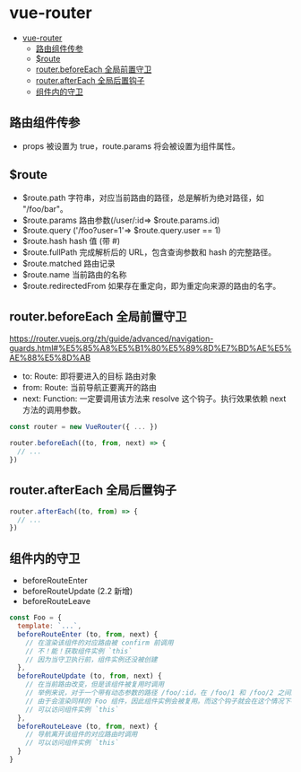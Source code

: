 # vue-router
<!-- TOC -->

- [vue-router](#vue-router)
    - [路由组件传参](#路由组件传参)
    - [$route](#route)
    - [router.beforeEach 全局前置守卫](#routerbeforeeach-全局前置守卫)
    - [router.afterEach 全局后置钩子](#routeraftereach-全局后置钩子)
    - [组件内的守卫](#组件内的守卫)

<!-- /TOC -->

## 路由组件传参

* props 被设置为 true，route.params 将会被设置为组件属性。

## $route

* $route.path 字符串，对应当前路由的路径，总是解析为绝对路径，如 "/foo/bar"。
* $route.params 路由参数(/user/:id=> $route.params.id)
* $route.query ('/foo?user=1'=> $route.query.user == 1)
* $route.hash hash 值 (带 #) 
* $route.fullPath 完成解析后的 URL，包含查询参数和 hash 的完整路径。
* $route.matched 路由记录
* $route.name 当前路由的名称
* $route.redirectedFrom 如果存在重定向，即为重定向来源的路由的名字。

## router.beforeEach 全局前置守卫

https://router.vuejs.org/zh/guide/advanced/navigation-guards.html#%E5%85%A8%E5%B1%80%E5%89%8D%E7%BD%AE%E5%AE%88%E5%8D%AB

* to: Route: 即将要进入的目标 路由对象
* from: Route: 当前导航正要离开的路由
* next: Function: 一定要调用该方法来 resolve 这个钩子。执行效果依赖 next 方法的调用参数。

```js
const router = new VueRouter({ ... })

router.beforeEach((to, from, next) => {
  // ...
})
```

## router.afterEach 全局后置钩子

```js
router.afterEach((to, from) => {
  // ...
})
```

## 组件内的守卫

* beforeRouteEnter
* beforeRouteUpdate (2.2 新增)
* beforeRouteLeave

```js
const Foo = {
  template: `...`,
  beforeRouteEnter (to, from, next) {
    // 在渲染该组件的对应路由被 confirm 前调用
    // 不！能！获取组件实例 `this`
    // 因为当守卫执行前，组件实例还没被创建
  },
  beforeRouteUpdate (to, from, next) {
    // 在当前路由改变，但是该组件被复用时调用
    // 举例来说，对于一个带有动态参数的路径 /foo/:id，在 /foo/1 和 /foo/2 之间跳转的时候，
    // 由于会渲染同样的 Foo 组件，因此组件实例会被复用。而这个钩子就会在这个情况下被调用。
    // 可以访问组件实例 `this`
  },
  beforeRouteLeave (to, from, next) {
    // 导航离开该组件的对应路由时调用
    // 可以访问组件实例 `this`
  }
}
```